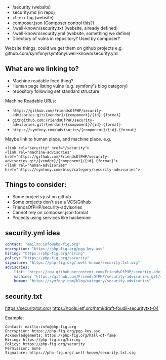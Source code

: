 * /security (website)
* security.md (in repo)
* `<link>` tag (website)
* composer.json (Composer control this?)
* /.well-known/security.txt (website, already defined)
* /.well-known/security.yml (website, something we define)
* Directory of vulns in repository? Used by composer?

Website things, could we get them on github projects e.g. github.com/symfony/symfony/.well-known/security.yml

## What are we linking to?

* Machine readable feed thing?
* Human page listing vulns (e.g. symfony's blog category)
* repository following set standard structure

Machine Readable URLs:
* `https://github.com/FriendsOfPHP/security-advisories.git/{vendor}/{component}/{id}.{format}`
* `git@github.com:FriendsOfPHP/security-advisories.git/{vendor}/{component}/{id}.{format}`
* `https://symfony.com/advisories/{component}/{id}.{format}`

Maybe link to human place, and machine place.
e.g.
```
<link rel="security" href="/security">
<link rel="machine-advisories" href="https://github.com/FriendsOfPHP/security-advisories.git/{vendor}/{component}/{id}.{format}">
<link rel="human-advisories" href="https://symfony.com/blog/category/security-advisories">
```

## Things to consider:
* Some projects just on github
* Some projects don't use a VCS/Github
* FriendsOfPHP/security-advisories
* Cannot rely on composer.json format
* Projects using services like hackerone

## security.yml idea
```yaml
contact: "mailto:info@php-fig.org"
encryption: "https://php-fig.org/pgp_key.asc"
hiring: "https://php-fig.org/hiring"
policy: "https://php-fig.org/security"
signature: "https://php-fig.org/.well-known/security.txt.sig"
advisories:
    list: "https://raw.githubusercontent.com/FriendsOfPHP/security-advisories/master/drupal/list.txt"
    machine: "https://github.com/FriendsOfPHP/security-advisories.git/{vendor}/{component}/{id}.{format}"
    human: "https://symfony.com/blog/category/security-advisories"
```

## security.txt
https://securitytxt.org/
https://tools.ietf.org/html/draft-foudil-securitytxt-04

Example:
```
Contact: mailto:info@php-fig.org
Encryption: https://php-fig.org/pgp_key.asc 
Acknowledgements: https://php-fig.org/hall-of-fame
Hiring: https://php-fig.org/hiring
Policy: https://php-fig.org/security
Permission: none
Signature: https://php-fig.org/.well-known/security.txt.sig
```

